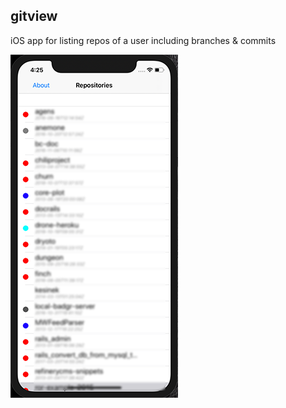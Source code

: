 ## gitview
iOS app for listing repos of a user including branches & commits

![Screenshot](gitview-main.png)
